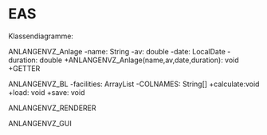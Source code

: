 # EAS

Klassendiagramme:

ANLANGENVZ_Anlage
-name: String
-av: double
-date: LocalDate
-duration: double
+ANLANGENVZ_Anlage(name,av,date,duration): void
+GETTER

ANLANGENVZ_BL
-facilities: ArrayList
-COLNAMES: String[]
+calculate:void
+load: void
+save: void

ANLANGENVZ_RENDERER

ANLANGENVZ_GUI